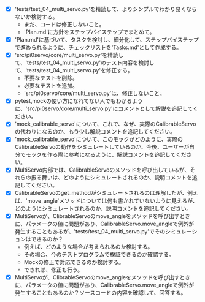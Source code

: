   - [x] 'tests/test_04_multi_servo.py'を精読して、よりシンプルでわかり易くならないか検討する。
      - まだ、コードは修正しないこと。
      - 'Plan.md'に方針をステップバイステップでまとめて。
  - [x] 'Plan.md'に基づいて、タスクを検討し、細分化して、ステップバイステップで進められるように、チェックリストを'Tasks.md'として作成する。
  - [x] 'src/pi0servo/core/multi_servo.py'を精読して、'tests/test_04_multi_servo.py'のテスト内容を検討して、'tests/test_04_multi_servo.py'を修正する。
    - 不要なテストを削除。
    - 必要なテストを追加。
    - 'src/pi0servo/core/multi_servo.py'は、修正しないこと。
  - [x] pytest,mockの使い方になれてない人でもわかるように、'src/pi0servo/core/multi_servo.py'にコメントとして解説を追記してください。
  - [x] 'mock_calibrable_servo'について、これで、なぜ、実際のCalibrableServoの代わりになるのか、もう少し解説コメントを追記してください。
  - [x] 'mock_calibrable_servo'について、このモックがどのように、実際のCalibrableServoの動作をシミュレートしているのか、今後、ユーザーが自分でモックを作る際に参考になるように、解説コメントを追記してください。
  - [x] MultiServo内部では、CalibrableServoのメソッドを呼び出しているが、それらの振る舞いは、どのようにシミュレートされるのか、説明コメントを追記してください。
  - [x] CalibrableServoのget_methodがシミュレートされるのは理解したが、例えば、'move_angle'メソッドについては何も書かれていないように見えるが、どのようにシミュレートされるのか、説明コメントを追記してください。
  - [x] MultiServoが、ClibrableServoのmove_angleをメソッドを呼び出すときに、パラメータの値に問題があり、CalibrableServo.move_angleで例外が発生することもあるが、'tests/test_04_multi_servo.py'でそのシミュレーションはできるのか？
    - 例えば、どのような場合が考えられるのか検討する。
    - その場合、今のテストプログラムで検証できるのか確認する。
    - Mockの修正で対応できるのか検討する。
    - できれば、修正も行う。
  - [x] MultiServoが、ClibrableServoのmove_angleをメソッドを呼び出すときに、パラメータの値に問題があり、CalibrableServo.move_angleで例外が発生することもあるのか？ソースコードの内容を確認して、回答する。
